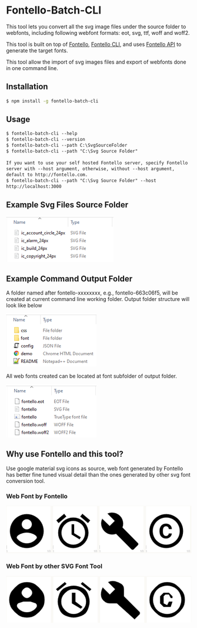 # Fontello-Batch-CLI

This tool lets you convert all the svg image files under the source folder to webfonts, including following webfont formats: eot, svg, ttf, woff and woff2.

This tool is built on top of [Fontello](https://github.com/fontello/fontello/), [Fontello CLI](https://github.com/paulyoung/fontello-cli/), and uses [Fontello API](http://fontello.com) to generate the target fonts.

This tool allow the import of svg images files and export of webfonts done in one command line.

## Installation

```sh
$ npm install -g fontello-batch-cli
```

## Usage

```
$ fontello-batch-cli --help
$ fontello-batch-cli --version
$ fontello-batch-cli --path C:\SvgSourceFolder
$ fontello-batch-cli --path "C:\Svg Source Folder"

If you want to use your self hosted Fontello server, specify Fontello server with --host argument, otherwise, without --host argument, default to http://fontello.com.
$ fontello-batch-cli --path "C:\Svg Source Folder" --host http://localhost:3000
```

## Example Svg Files Source Folder

![](https://raw.githubusercontent.com/luchenatwork/Fontello-Batch-CLI/master/doc/source.png)

## Example Command Output Folder

A folder named after fontello-xxxxxxxx, e.g., fontello-663c06f5, will be created at current command line working folder.
Output folder structure will look like below

![](https://raw.githubusercontent.com/luchenatwork/Fontello-Batch-CLI/master/doc/target.png)

All web fonts created can be located at font subfolder of output folder.

![](https://raw.githubusercontent.com/luchenatwork/Fontello-Batch-CLI/master/doc/webfont.png)

## Why use Fontello and this tool?

Use google material svg icons as source, web font generated by Fontello has better fine tuned visual detail than the ones generated by other svg font conversion tool.

### Web Font by Fontello

![](https://raw.githubusercontent.com/luchenatwork/Fontello-Batch-CLI/master/doc/fontello.png)

### Web Font by other SVG Font Tool

![](https://raw.githubusercontent.com/luchenatwork/Fontello-Batch-CLI/master/doc/non-fontello.png)
